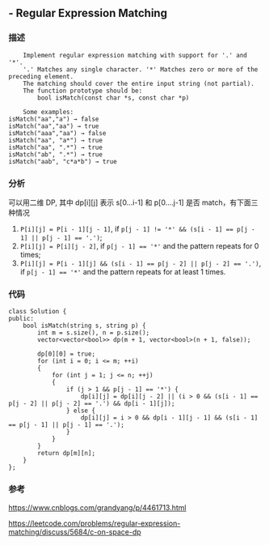 ## - Regular Expression Matching

### 描述

```
    Implement regular expression matching with support for '.' and '*'.
    '.' Matches any single character. '*' Matches zero or more of the preceding element.
    The matching should cover the entire input string (not partial).
    The function prototype should be:
        bool isMatch(const char *s, const char *p)
        
    Some examples:
isMatch("aa","a") → false
isMatch("aa","aa") → true
isMatch("aaa","aa") → false
isMatch("aa", "a*") → true
isMatch("aa", ".*") → true
isMatch("ab", ".*") → true
isMatch("aab", "c*a*b") → true
```

### 分析

可以用二维 DP, 其中 dp[i][j] 表示 s[0...i-1] 和 p[0....j-1] 是否 match，有下面三种情况

1. ``P[i][j] = P[i - 1][j - 1]``, if ``p[j - 1] != '*' && (s[i - 1] == p[j - 1] || p[j - 1] == '.')``;
2. ``P[i][j] = P[i][j - 2]``, if ``p[j - 1] == '*'`` and the pattern repeats for 0 times;
3. ``P[i][j] = P[i - 1][j] && (s[i - 1] == p[j - 2] || p[j - 2] == '.')``, if ``p[j - 1] == '*'`` and the pattern repeats for at least 1 times.

### 代码

```
class Solution {
public:
    bool isMatch(string s, string p) {
        int m = s.size(), n = p.size();
        vector<vector<bool>> dp(m + 1, vector<bool>(n + 1, false));
        
        dp[0][0] = true;
        for (int i = 0; i <= m; ++i) 
        {
            for (int j = 1; j <= n; ++j) 
            {
                if (j > 1 && p[j - 1] == '*') {
                    dp[i][j] = dp[i][j - 2] || (i > 0 && (s[i - 1] == p[j - 2] || p[j - 2] == '.') && dp[i - 1][j]);
                } else {
                    dp[i][j] = i > 0 && dp[i - 1][j - 1] && (s[i - 1] == p[j - 1] || p[j - 1] == '.');
                }
            }
        }
        return dp[m][n];
    }
};
```

### 参考

https://www.cnblogs.com/grandyang/p/4461713.html

https://leetcode.com/problems/regular-expression-matching/discuss/5684/c-on-space-dp


